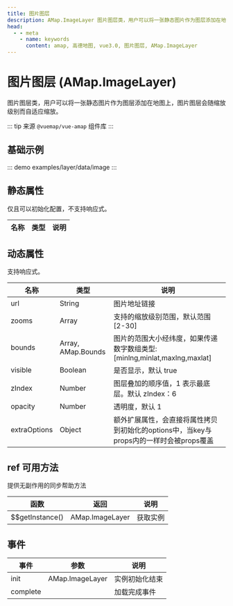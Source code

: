 ```yaml
---
title: 图片图层
description: AMap.ImageLayer 图片图层类，用户可以将一张静态图片作为图层添加在地图上，图片图层会随缩放级别而自适应缩放
head:
  - - meta
    - name: keywords
      content: amap, 高德地图, vue3.0, 图片图层, AMap.ImageLayer
---
```


# 图片图层 (AMap.ImageLayer)
图片图层类，用户可以将一张静态图片作为图层添加在地图上，图片图层会随缩放级别而自适应缩放。

::: tip
来源 ```@vuemap/vue-amap``` 组件库
:::

## 基础示例

::: demo
examples/layer/data/image
:::


## 静态属性
仅且可以初始化配置，不支持响应式。

名称 | 类型 | 说明
---|---|---|

## 动态属性
支持响应式。

名称 | 类型 | 说明
---|---|---|
url | String | 图片地址链接
zooms | Array | 支持的缩放级别范围，默认范围 [2-30]
bounds | Array, AMap.Bounds | 图片的范围大小经纬度，如果传递数字数组类型: [minlng,minlat,maxlng,maxlat]
visible | Boolean | 是否显示，默认 true
zIndex | Number | 图层叠加的顺序值，1 表示最底层。默认 zIndex：6
opacity | Number | 透明度，默认 1
extraOptions | Object | 额外扩展属性，会直接将属性拷贝到初始化的options中，当key与props内的一样时会被props覆盖

## ref 可用方法
提供无副作用的同步帮助方法

函数 | 返回 | 说明
---|---|---|
$$getInstance() | AMap.ImageLayer | 获取实例

## 事件

事件 | 参数 | 说明
---|---|---|
init | AMap.ImageLayer | 实例初始化结束
complete |  | 加载完成事件

